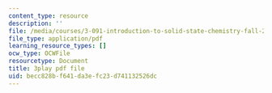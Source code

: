 ```yaml
---
content_type: resource
description: ''
file: /media/courses/3-091-introduction-to-solid-state-chemistry-fall-2018/becc828bf641da3efc23d741132526dc_j4m0Ye5Qgcg.pdf
file_type: application/pdf
learning_resource_types: []
ocw_type: OCWFile
resourcetype: Document
title: 3play pdf file
uid: becc828b-f641-da3e-fc23-d741132526dc
---
```

